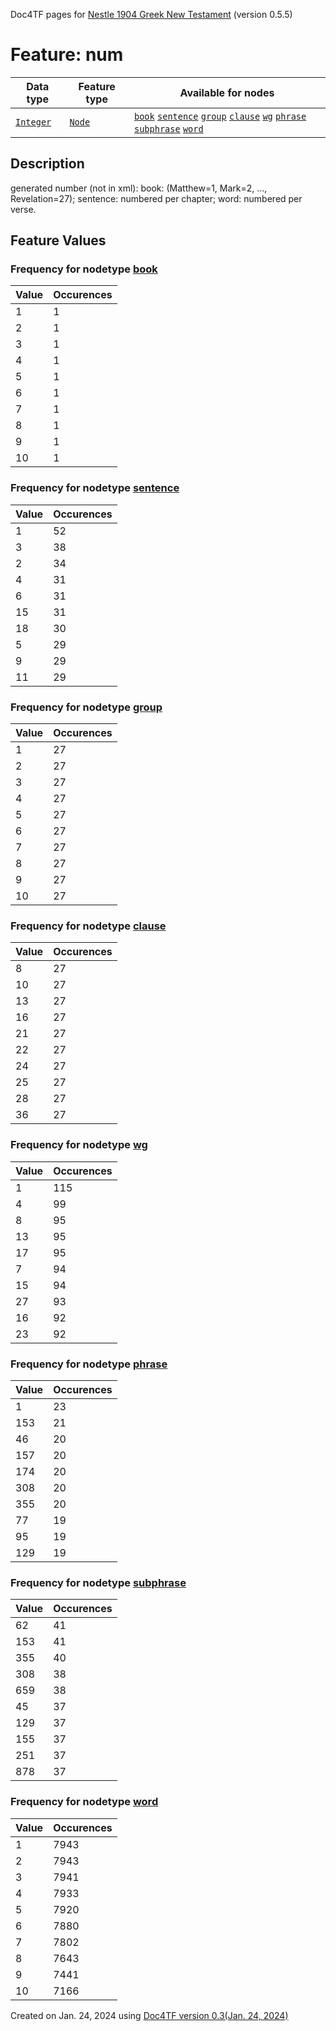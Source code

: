 Doc4TF pages for [Nestle 1904 Greek New Testament](https://github.com/saulocantanhede/tfgreek2/tree/master/tf) (version 0.5.5)
# Feature: num
Data type|Feature type|Available for nodes
---|---|---
[`Integer`](featurebydatatype.md#integer)|[`Node`](featurebytype.md#node)| [`book`](featurebynodetype.md#book)  [`sentence`](featurebynodetype.md#sentence)  [`group`](featurebynodetype.md#group)  [`clause`](featurebynodetype.md#clause)  [`wg`](featurebynodetype.md#wg)  [`phrase`](featurebynodetype.md#phrase)  [`subphrase`](featurebynodetype.md#subphrase)  [`word`](featurebynodetype.md#word) 
## Description
generated number (not in xml): book: (Matthew=1, Mark=2, ..., Revelation=27); sentence: numbered per chapter; word: numbered per verse.
## Feature Values
### Frequency for nodetype [book](featurebynodetype.md#book)
Value|Occurences
---|---
1|1
2|1
3|1
4|1
5|1
6|1
7|1
8|1
9|1
10|1
### Frequency for nodetype [sentence](featurebynodetype.md#sentence)
Value|Occurences
---|---
1|52
3|38
2|34
4|31
6|31
15|31
18|30
5|29
9|29
11|29
### Frequency for nodetype [group](featurebynodetype.md#group)
Value|Occurences
---|---
1|27
2|27
3|27
4|27
5|27
6|27
7|27
8|27
9|27
10|27
### Frequency for nodetype [clause](featurebynodetype.md#clause)
Value|Occurences
---|---
8|27
10|27
13|27
16|27
21|27
22|27
24|27
25|27
28|27
36|27
### Frequency for nodetype [wg](featurebynodetype.md#wg)
Value|Occurences
---|---
1|115
4|99
8|95
13|95
17|95
7|94
15|94
27|93
16|92
23|92
### Frequency for nodetype [phrase](featurebynodetype.md#phrase)
Value|Occurences
---|---
1|23
153|21
46|20
157|20
174|20
308|20
355|20
77|19
95|19
129|19
### Frequency for nodetype [subphrase](featurebynodetype.md#subphrase)
Value|Occurences
---|---
62|41
153|41
355|40
308|38
659|38
45|37
129|37
155|37
251|37
878|37
### Frequency for nodetype [word](featurebynodetype.md#word)
Value|Occurences
---|---
1|7943
2|7943
3|7941
4|7933
5|7920
6|7880
7|7802
8|7643
9|7441
10|7166
 

Created on Jan. 24, 2024 using [Doc4TF  version 0.3(Jan. 24, 2024)](https://github.com/tonyjurg/Doc4TF) 